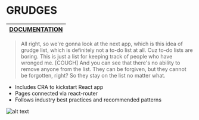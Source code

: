 # GRUDGES

|[DOCUMENTATION](https://reactjs.org/docs/getting-started.html "React's Docs")       |
| ------------- |

>  All right, so we're gonna look at the next app, which is this idea of grudge list, which is definitely not a to-do list at all. Cuz to-do lists are boring. This is just a list for keeping track of people who have wronged me. [COUGH] And you can see that there's no ability to remove anyone from the list. They can be forgiven, but they cannot be forgotten, right? So they stay on the list no matter what.

  * Includes CRA to kickstart React app
  * Pages connected via react-router
  * Follows industry best practices and recommended patterns
  
  ![alt text](https://github.com/varunswarup0/grudges-react-state/blob/master/grudgeReactState.png)

